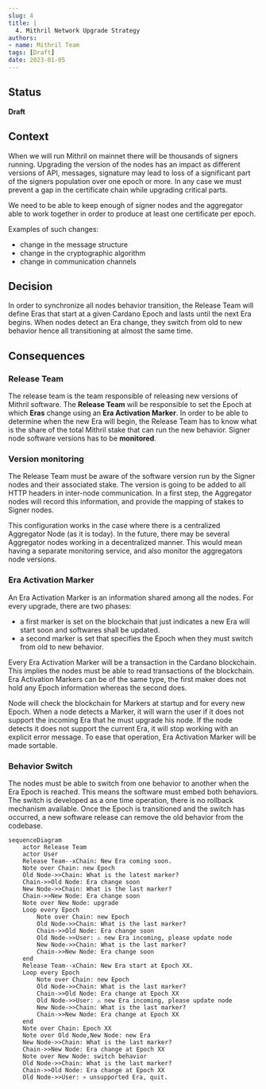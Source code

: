 ```yaml
---
slug: 4
title: |
  4. Mithril Network Upgrade Strategy
authors:
- name: Mithril Team
tags: [Draft]
date: 2023-01-05
---
```


## Status

**Draft**

## Context

When we will run Mithril on mainnet there will be thousands of signers running. Upgrading the version of the nodes has an impact as different versions of API, messages, signature may lead to loss of a significant part of the signers population over one epoch or more. In any case we must prevent a gap in the certificate chain while upgrading critical parts.

We need to be able to keep enough of signer nodes and the aggregator able to work together in order to produce at least one certificate per epoch.

Examples of such changes:

 * change in the message structure
 * change in the cryptographic algorithm
 * change in communication channels

## Decision

In order to synchronize all nodes behavior transition, the Release Team will define Eras that start at a given Cardano Epoch and lasts until the next Era begins. When nodes detect an Era change, they switch from old to new behavior hence all transitioning at almost the same time.

## Consequences

### Release Team

The release team is the team responsible of releasing new versions of Mithril software. The **Release Team** will be responsible to set the Epoch at which **Eras** change using an **Era Activation Marker**. In order to be able to determine when the new Era will begin, the Release Team has to know what is the share of the total Mithril stake that can run the new behavior. Signer node software versions has to be **monitored**.

### Version monitoring

The Release Team must be aware of the software version run by the Signer nodes and their associated stake. The version is going to be added to all HTTP headers in inter-node communication. In a first step, the Aggregator nodes will record this information, and provide the mapping of stakes to Signer nodes.

This configuration works in the case where there is a centralized Aggregator Node (as it is today). In the future, there may be several Aggregator nodes working in a decentralized manner. This would mean having a separate monitoring service, and also monitor the aggregators node versions.

### Era Activation Marker

An Era Activation Marker is an information shared among all the nodes. For every upgrade, there are two phases:
 * a first marker is set on the blockchain that just indicates a new Era will start soon and softwares shall be updated.
 * a second marker is set that specifies the Epoch when they must switch from old to new behavior.

Every Era Activation Marker will be a transaction in the Cardano blockchain. This implies the nodes must be able to read transactions of the blockchain. Era Activation Markers can be of the same type, the first maker does not hold any Epoch information whereas the second does.

Node will check the blockchain for Markers at startup and for every new Epoch. When a node detects a Marker, it will warn the user if it does not support the incoming Era that he must upgrade his node. If the node detects it does not support the current Era, it will stop working with an explicit error message. To ease that operation, Era Activation Marker will be made sortable.

### Behavior Switch

The nodes must be able to switch from one behavior to another when the Era Epoch is reached. This means the software must embed both behaviors. The switch is developed as a one time operation, there is no rollback mechanism available. Once the Epoch is transitioned and the switch has occurred, a new software release can remove the old behavior from the codebase.

```mermaid
sequenceDiagram
    actor Release Team
    actor User
    Release Team--xChain: New Era coming soon.
    Note over Chain: new Epoch
    Old Node->>Chain: What is the latest marker?
    Chain->>Old Node: Era change soon
    New Node->>Chain: What is the last marker?
    Chain->>New Node: Era change soon
    Note over New Node: upgrade
    Loop every Epoch
        Note over Chain: new Epoch
        Old Node->>Chain: What is the last marker?
        Chain->>Old Node: Era change soon
        Old Node->>User: ⚠️ new Era incoming, please update node
        New Node->>Chain: What is the last marker?
        Chain->>New Node: Era change soon
    end
    Release Team--xChain: New Era start at Epoch XX.
    Loop every Epoch
        Note over Chain: new Epoch
        Old Node->>Chain: What is the last marker?
        Chain->>Old Node: Era change at Epoch XX
        Old Node->>User: ⚠️ new Era incoming, please update node
        New Node->>Chain: What is the last marker?
        Chain->>New Node: Era change at Epoch XX
    end
    Note over Chain: Epoch XX
    Note over Old Node,New Node: new Era
    New Node->>Chain: What is the last marker?
    Chain->>New Node: Era change at Epoch XX
    Note over New Node: switch behavior
    Old Node->>Chain: What is the last marker?
    Chain->>Old Node: Era change at Epoch XX
    Old Node->>User: 💀 unsupported Era, quit.
```
